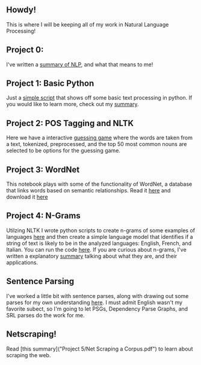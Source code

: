 
## Howdy!
This is where I will be keeping all of my work in Natural Language Processing!

## Project 0:
I've written a [summary of NLP](overview-of-nlp.pdf), and what that means to me!

## Project 1: Basic Python
Just a [simple script](project-1/contact-parser.py) that shows off some basic text processing in python. If you would like to learn more, check out my [summary](project-1/summary.md).

## Project 2: POS Tagging and NLTK
Here we have a interactive [guessing game](project-2/guessing-game.py) where the words are taken from a text, tokenized, preprocessed, and the top 50 most common nouns are selected to be options for the guessing game.

## Project 3: WordNet
This notebook plays with some of the functionality of WordNet, a database that links words based on semantic relationships. Read it [here](project-3/wordnet.pdf) and download it [here](project-3/wordnet.ipynb)

## Project 4: N-Grams
Utilzing NLTK I wrote python scripts to create n-grams of some examples of languages [here](project-4/ngram-dictionary.py) and then create a simple language model that identifies if a string of text is likely to be in the analyzed languages: English, French, and Italian. You can run the code [here](project-4/language-finder.py). If you are curious about n-grams, I've written a explanatory [summary](project-4/ngrams-assignment.pdf) talking about what they are, and their applications.

## Sentence Parsing
I've worked a little bit with sentence parses, along with drawing out some parses for my own understanding [here](sentence_parsing.pdf). I must admit English wasn't my favorite subect, so I'm going to let PSGs, Dependency Parse Graphs, and SRL parses do the work for me.

## Netscraping!
Read [this summary]("Project 5/Net Scraping a Corpus.pdf") to learn about scraping the web.
